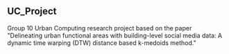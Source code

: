 ## UC_Project

Group 10 
Urban Computing research project based on the paper "Delineating urban functional areas with building-level social media data: A dynamic time warping (DTW) distance based k-medoids method."
